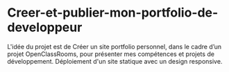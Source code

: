 # Creer-et-publier-mon-portfolio-de-developpeur
L'idée du projet est de Créer un site portfolio personnel, dans le cadre d’un projet OpenClassRooms, pour présenter mes compétences et projets de développement. Déploiement d'un site statique avec un design responsive.
